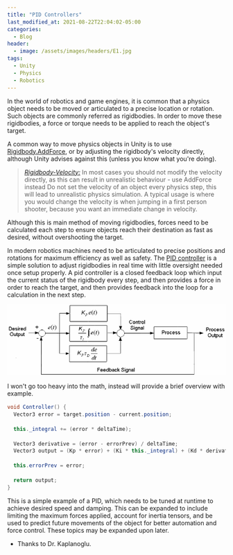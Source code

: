 ```yaml
---
title: "PID Controllers"
last_modified_at: 2021-08-22T22:04:02-05:00
categories:
  - Blog
header:
  - image: /assets/images/headers/E1.jpg
tags:
  - Unity
  - Physics
  - Robotics
---
```


In the world of robotics and game engines, it is common that a physics object needs to be moved or articulated to a precise location or rotation. Such objects are commonly referred as rigidbodies. In order to move these rigidbodies, a force or torque needs to be applied to reach the object's target.

A common way to move physics objects in Unity is to use [Rigidbody.AddForce](https://docs.unity3d.com/ScriptReference/Rigidbody.AddForce.html), or by adjusting the rigidbody's velocity directly, although Unity advises against this (unless you know what you're doing).

> <cite><a href="https://docs.unity3d.com/ScriptReference/Rigidbody-velocity.html">Rigidbody-Velocity:</a></cite>
> In most cases you should not modify the velocity directly, as this can 
result in unrealistic behaviour - use AddForce instead
Do not set the velocity of an object every physics step, this will lead 
to unrealistic physics simulation.
A typical usage is where you would change the velocity is when jumping 
in a first person shooter, because you want an immediate change in 
velocity.

Although this is main method of moving rigidbodies, forces need to be calculated each step to ensure objects reach their destination as fast as desired, without overshooting the target.

In modern robotics machines need to be articulated to precise positions and rotations for maximum efficiency as well as safety. The [PID controller](https://en.wikipedia.org/wiki/PID_controller) is a simple solution to adjust rigidbodies in real time with little oversight needed once setup properly.
A pid controller is a closed feedback loop which input the current status of the rigidbody every step, and then provides a force in order to reach the target, and then provides feedback into the loop for a calculation in the next step.

![PID Diagram](/assets/images/pid.png)

I won't go too heavy into the math, instead will provide a brief overview with example.

```C#
void Controller() {
  Vector3 error = target.position - current.position;
  
  this._integral += (error * deltaTime);

  Vector3 derivative = (error - errorPrev) / deltaTime;
  Vector3 output = (Kp * error) + (Ki * this._integral) + (Kd * derivative);

  this.errorPrev = error;

  return output;
}
```

This is a simple example of a PID, which needs to be tuned at runtime to achieve desired speed and damping. This can be expanded to include limiting the maximum forces applied, account for inertia tensors, and be used to predict future movements of the object for better automation and force control. These topics may be expanded upon later.



- Thanks to Dr. Kaplanoglu.
